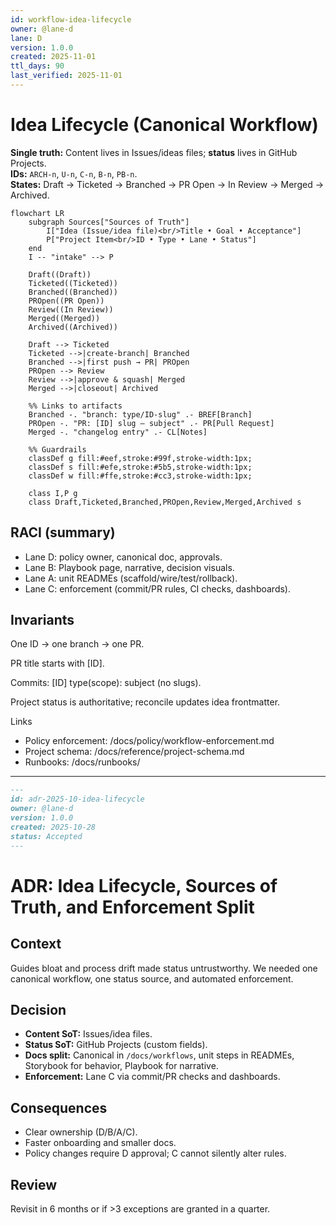 ```yaml
---
id: workflow-idea-lifecycle
owner: @lane-d
lane: D
version: 1.0.0
created: 2025-11-01
ttl_days: 90
last_verified: 2025-11-01
---
```


# Idea Lifecycle (Canonical Workflow)

**Single truth:** Content lives in Issues/ideas files; **status** lives in GitHub Projects.  
**IDs:** `ARCH-n`, `U-n`, `C-n`, `B-n`, `PB-n`.  
**States:** Draft → Ticketed → Branched → PR Open → In Review → Merged → Archived.

```mermaid
flowchart LR
    subgraph Sources["Sources of Truth"]
        I["Idea (Issue/idea file)<br/>Title • Goal • Acceptance"]
        P["Project Item<br/>ID • Type • Lane • Status"]
    end
    I -- "intake" --> P

    Draft((Draft))
    Ticketed((Ticketed))
    Branched((Branched))
    PROpen((PR Open))
    Review((In Review))
    Merged((Merged))
    Archived((Archived))

    Draft --> Ticketed
    Ticketed -->|create-branch| Branched
    Branched -->|first push → PR| PROpen
    PROpen --> Review
    Review -->|approve & squash| Merged
    Merged -->|closeout| Archived

    %% Links to artifacts
    Branched -. "branch: type/ID-slug" .- BREF[Branch]
    PROpen -. "PR: [ID] slug — subject" .- PR[Pull Request]
    Merged -. "changelog entry" .- CL[Notes]

    %% Guardrails
    classDef g fill:#eef,stroke:#99f,stroke-width:1px;
    classDef s fill:#efe,stroke:#5b5,stroke-width:1px;
    classDef w fill:#ffe,stroke:#cc3,stroke-width:1px;

    class I,P g
    class Draft,Ticketed,Branched,PROpen,Review,Merged,Archived s
```

## RACI (summary)

- Lane D: policy owner, canonical doc, approvals.
- Lane B: Playbook page, narrative, decision visuals.
- Lane A: unit READMEs (scaffold/wire/test/rollback).
- Lane C: enforcement (commit/PR rules, CI checks, dashboards).

## Invariants

One ID → one branch → one PR.

PR title starts with [ID].

Commits: [ID] type(scope): subject (no slugs).

Project status is authoritative; reconcile updates idea frontmatter.

Links

- Policy enforcement: /docs/policy/workflow-enforcement.md
- Project schema: /docs/reference/project-schema.md
- Runbooks: /docs/runbooks/

---

```md
---
id: adr-2025-10-idea-lifecycle
owner: @lane-d
version: 1.0.0
created: 2025-10-28
status: Accepted
---
```

# ADR: Idea Lifecycle, Sources of Truth, and Enforcement Split

## Context

Guides bloat and process drift made status untrustworthy. We needed one canonical workflow, one status source, and automated enforcement.

## Decision

- **Content SoT:** Issues/idea files.
- **Status SoT:** GitHub Projects (custom fields).
- **Docs split:** Canonical in `/docs/workflows`, unit steps in READMEs, Storybook for behavior, Playbook for narrative.
- **Enforcement:** Lane C via commit/PR checks and dashboards.

## Consequences

- Clear ownership (D/B/A/C).
- Faster onboarding and smaller docs.
- Policy changes require D approval; C cannot silently alter rules.

## Review

Revisit in 6 months or if >3 exceptions are granted in a quarter.
